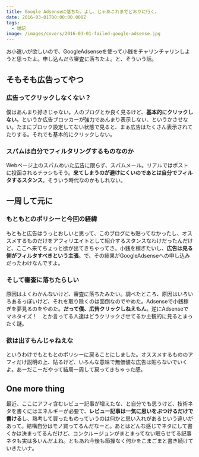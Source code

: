 ```yaml
---
title: Google Adsenseに落ちた。よし、じゃあこれまでどおりに行く。
date: 2016-03-01T00:00:00.000Z
tags:
  - 雑記
image: /images/covers/2016-03-01-failed-google-adsense.jpg
---
```

お小遣いが欲しいので、GoogleAdsenseを使って小銭をチャリンチャリンしようと思ったよ。申し込んだら審査に落ちたよ。と、そういう話。

## そもそも広告ってやつ
### 広告ってクリックしなくない？
僕はあんまり好きじゃない。人のブログとか良く見るけど、**基本的にクリックしない**。というか広告ブロッカーが強力であんまり表示しない、というかさせない。たまにブロック設定してない状態で見ると、まぁ広告はたくさん表示されてたりする。それでも基本的にクリックしない。

### スパムは自分でフィルタリングするものなのか
Webページ上のスパムめいた広告に限らず、スパムメール。リアルではポストに投函されるチラシもそう。**来てしまうのが避けにくいのであとは自分でフィルタするスタンス**。そういう時代なのかもしれない。

## 一周して元に
### もともとのポリシーと今回の経緯
もともと広告はうっとおしいと思って、このブログにも貼ってなかったし、オススメするものだけをアフィリエイトとして紹介するスタンスなわけだったんだけど、ここへ来てちょっと欲が出てきちゃってさ。小銭を稼ぎたいし、**広告は見る側がフィルタすべきという主張**。で、その結果がGoogleAdsenseへの申し込みだったわけなんですよ。

### そして審査に落ちたらしい
原因はよくわかんないけど、審査に落ちたみたい。調べたところ、原因はいろいろあるっぽいけど、それを取り除くのは面倒なのでやめた。Adsenseで小銭稼ぎを夢見るのをやめた。**だって僕、広告クリックしねえもん**。逆にAdsenseでマネタイズ！　とか言ってる人達はどうクリックさせてるか主観的に見るとまったく謎。

### 欲は出すもんじゃねえな
というわけでもともとのポリシーに戻ることにしました。オススメするもののアフィだけ説明の上、貼るけど、いろんな意味で無価値な広告は貼らないでいくよ。あーだこーだやって結局一周して戻ってきちゃった感。

## One more thing
最近、ここにアフィ含むレビュー記事が増えたな、と自分でも思うけど、技術ネタを書くにはエネルギーが必要で、**レビュー記事は一気に思いをぶつけるだけで書ける**し、熟考して買ったものっていうのは何かと思い入れがあるという違いがあって。結構自分はモノ買ってるんだなーと。あとはどんな感じでネタにして書くかは決まってるんだけど、コンクルージョンがまとまってない眠らせてる記事ネタも実は多いんだよね。ともあれ今後も節操なく何かをこまごまと書き続けていきたいナ。
